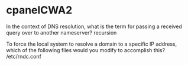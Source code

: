 # cpanelCWA2


In the context of DNS resolution, what is the term for passing a received query over to another nameserver?
recursion

To force the local system to resolve a domain to a specific IP address, which of the following files would you modify to accomplish this?
/etc/rndc.conf
